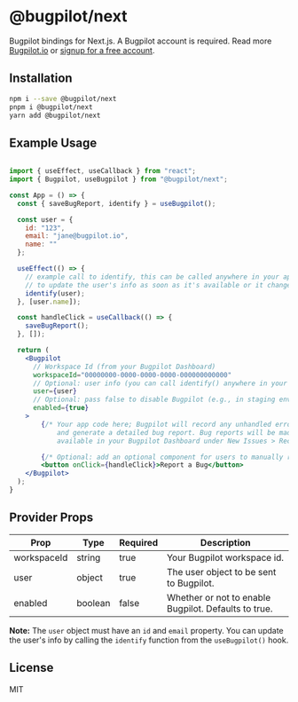 # @bugpilot/next

Bugpilot bindings for Next.js.
A Bugpilot account is required. Read more [Bugpilot.io](https://bugpilot.io) or [signup for a free account](https://dash.bugpilot.io/signup).

## Installation

```bash
npm i --save @bugpilot/next
pnpm i @bugpilot/next
yarn add @bugpilot/next
```

## Example Usage

```jsx

import { useEffect, useCallback } from "react";
import { Bugpilot, useBugpilot } from "@bugpilot/next";

const App = () => {
  const { saveBugReport, identify } = useBugpilot();

  const user = {
    id: "123",
    email: "jane@bugpilot.io",
    name: ""
  };

  useEffect(() => {
    // example call to identify, this can be called anywhere in your app
    // to update the user's info as soon as it's available or it changes.
    identify(user);
  }, [user.name]);

  const handleClick = useCallback(() => {
    saveBugReport();
  }, []);

  return (
    <Bugpilot
      // Workspace Id (from your Bugpilot Dashboard)
      workspaceId="00000000-0000-0000-0000-000000000000"
      // Optional: user info (you can call identify() anywhere in your app to update this)
      user={user}
      // Optional: pass false to disable Bugpilot (e.g., in staging environments)
      enabled={true}
    >
        {/* Your app code here; Bugpilot will record any unhandled error
            and generate a detailed bug report. Bug reports will be made
            available in your Bugpilot Dashboard under New Issues > Recommended */}

        {/* Optional: add an optional component for users to manually report bugs */}
        <button onClick={handleClick}>Report a Bug</button>
    </Bugpilot>
  );
}
```

## Provider Props

| Prop        | Type    | Required | Description                                                                 |
| ----------- | ------- | -------- | --------------------------------------------------------------------------- |
| workspaceId | string  | true     | Your Bugpilot workspace id.                                                 |
| user        | object  | true     | The user object to be sent to Bugpilot.                                     |
| enabled     | boolean | false    | Whether or not to enable Bugpilot. Defaults to true.                        |

**Note:** The `user` object must have an `id` and `email` property. You can update the user's info by calling the `identify` function from the `useBugpilot()` hook.

## License

MIT
